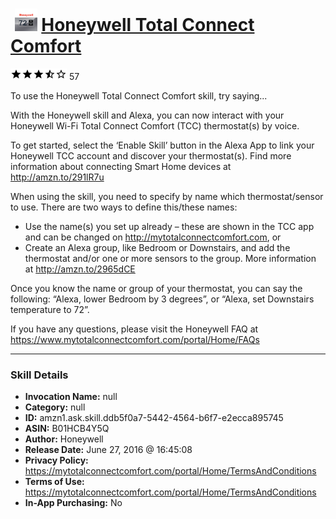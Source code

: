 # &nbsp;<img src="skill_icon" alt="Honeywell Total Connect Comfort icon" width="36"> [Honeywell Total Connect Comfort](http://alexa.amazon.com/#skills/amzn1.ask.skill.ddb5f0a7-5442-4564-b6f7-e2ecca895745)
![3.3 stars](../../images/ic_star_black_18dp_1x.png)![3.3 stars](../../images/ic_star_black_18dp_1x.png)![3.3 stars](../../images/ic_star_black_18dp_1x.png)![3.3 stars](../../images/ic_star_half_black_18dp_1x.png)![3.3 stars](../../images/ic_star_border_black_18dp_1x.png) 57

To use the Honeywell Total Connect Comfort skill, try saying...

With the Honeywell skill and Alexa, you can now interact with your Honeywell Wi-Fi Total Connect Comfort (TCC) thermostat(s) by voice.
 
To get started, select the ‘Enable Skill’ button in the Alexa App to link your Honeywell TCC account and discover your thermostat(s). Find more information about connecting Smart Home devices at http://amzn.to/291lR7u

When using the skill, you need to specify by name which thermostat/sensor to use. There are two ways to define this/these names:
-	Use the name(s) you set up already – these are shown in the TCC app and can be changed on http://mytotalconnectcomfort.com, or
-	Create an Alexa group, like Bedroom or Downstairs, and add the thermostat and/or one or more sensors to the group. More information at http://amzn.to/2965dCE
 
Once you know the name or group of your thermostat, you can say the following: “Alexa, lower Bedroom by 3 degrees”, or “Alexa, set Downstairs temperature to 72”.
 
If you have any questions, please visit the Honeywell FAQ at https://www.mytotalconnectcomfort.com/portal/Home/FAQs

***

### Skill Details

* **Invocation Name:** null
* **Category:** null
* **ID:** amzn1.ask.skill.ddb5f0a7-5442-4564-b6f7-e2ecca895745
* **ASIN:** B01HCB4Y5Q
* **Author:** Honeywell
* **Release Date:** June 27, 2016 @ 16:45:08
* **Privacy Policy:** https://mytotalconnectcomfort.com/portal/Home/TermsAndConditions
* **Terms of Use:** https://mytotalconnectcomfort.com/portal/Home/TermsAndConditions
* **In-App Purchasing:** No
